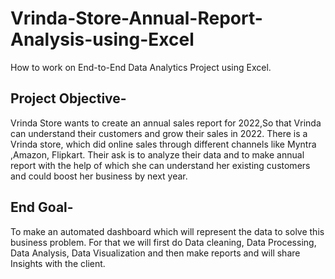 # Vrinda-Store-Annual-Report-Analysis-using-Excel
How to work on End-to-End Data Analytics Project using Excel.

## Project Objective-  
Vrinda Store wants to create an annual sales report for 2022,So that Vrinda can understand their customers and grow their sales in 2022. 
There is a Vrinda store, which did online sales through different channels like Myntra ,Amazon, Flipkart.
Their ask is to analyze their data and to make annual report with the help of which she can understand her existing customers and could boost her business by next year. 

 
## End Goal-
To  make an automated dashboard which will represent the data to solve this business problem. For that we will first do Data cleaning, Data Processing, Data Analysis, Data Visualization and then make reports and will share Insights with the client. 




 

 

 
